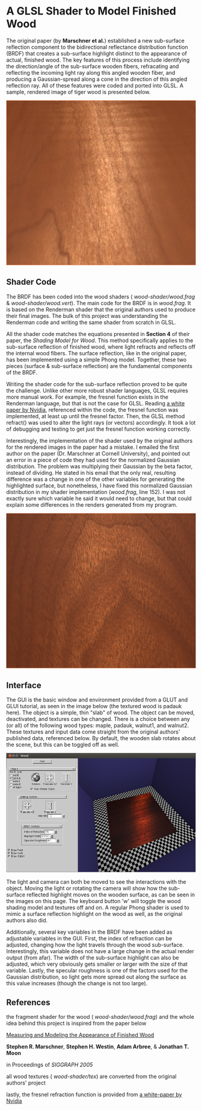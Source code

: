 A GLSL Shader to Model Finished Wood
====================================

The original paper (by **Marschner et al.**) established a new sub-surface reflection component to the bidirectional reflectance distribution function (BRDF) that creates a sub-surface highlight distinct to the appearance of actual, finished wood. The key features of this process include identifying the direction/angle of the sub-surface wooden fibers, refracating and reflecting the incoming light ray along this angled wooden fiber, and producing a Gaussian-spread along a cone in the direction of this angled reflection ray. All of these features were coded and ported into GLSL. A sample, rendered image of tiger wood is presented below.

![sample wood shader on tiger wood](/presentation/img/tiger.png)


Shader Code
-----------

The BRDF has been coded into the wood shaders ( *wood-shader/wood.frag* & *wood-shader/wood.vert*). The main code for the BRDF is in *wood.frag*. It is based on the Renderman shader that the original authors used to produce their final images. The bulk of this project was understanding the Renderman code and writing the same shader from scratch in GLSL.

All the shader code matches the equations presented in **Section 4** of their paper, the *Shading Model for Wood*. This method specifically applies to the sub-surface reflection of finished wood, where light refracts and reflects off the internal wood fibers. The surface reflection, like in the original paper, has been implemented using a simple Phong model. Together, these two pieces (surface & sub-surface reflection) are the fundamental components of the BRDF.

Writing the shader code for the sub-surface reflection proved to be quite the challenge. Unlike other more robust shader languages, GLSL requires more manual work. For example, the fresnel function exists in the Renderman language, but that is not the case for GLSL. Reading [a white paper by Nvidia](http://http.download.nvidia.com/developer/SDK/Individual_Samples/DEMOS/Direct3D9/src/HLSL_FresnelReflection/docs/FresnelReflection.pdf), referenced within the code, the fresnel function was implemented, at least up until the fresnel factor. Then, the GLSL method refract() was used to alter the light rays (or vectors) accordingly. It took a lot of debugging and testing to get just the fresnel function working correctly.

Interestingly, the implementation of the shader used by the original authors for the rendered images in the paper had a mistake. I emailed the first author on the paper (Dr. Marschner at Cornell University), and pointed out an error in a piece of code they had used for the normalized Gaussian distribution. The problem was multiplying their Gaussian by the beta factor, instead of dividing. He stated in his email that the only real, resulting difference was a change in one of the other variables for generating the highlighted surface, but nonetheless, I have fixed this normalized Gaussian distribution in my shader implementation (*wood.frag*, line 152). I was not exactly sure which variable he said it would need to change, but that could explain some differences in the renders generated from my program.

![sample wood shader on walnut wood](/presentation/img/walnut-project.png)


Interface
---------

The GUI is the basic window and environment provided from a GLUT and GLUI tutorial, as seen in the image below (the textured wood is padauk here). The object is a simple, thin "slab" of wood. The object can be moved, deactivated, and textures can be changed. There is a choice between any (or all) of the following wood types: maple, padauk, walnut1, and walnut2. These textures and input data come straight from the original authors' published data, referenced below. By default, the wooden slab rotates about the scene, but this can be toggled off as well.

![wood shader gui](/writeup/gui.png)

The light and camera can both be moved to see the interactions with the object. Moving the light or rotating the camera will show how the sub-surface reflected highlight moves on the wooden surface, as can be seen in the images on this page. The keyboard button 'w' will toggle the wood shading model and textures off and on. A regular Phong shader is used to mimic a surface reflection highlight on the wood as well, as the original authors also did.

Additionally, several key variables in the BRDF have been added as adjustable variables in the GUI. First, the index of refraction can be adjusted, changing how the light travels through the wood sub-surface. Interestingly, this variable does not have a large change in the actual render output (from afar). The width of the sub-surface highlight can also be adjusted, which very obviously gets smaller or larger with the size of that variable. Lastly, the specular roughness is one of the factors used for the Gaussian distribution, so light gets more spread out along the surface as this value increases (though the change is not too large).


References
----------

the fragment shader for the wood ( *wood-shader/wood.frag*) and the whole idea behind this project is inspired from the paper below

[Measuring and Modeling the Appearance of Finished Wood](http://www.cs.cornell.edu/~srm/publications/SG05-wood.html)

**Stephen R. Marschner**, **Stephen H. Westin**, **Adam Arbree**, & **Jonathan T. Moon**

in Proceedings of *SIGGRAPH 2005*

all wood textures ( *wood-shader/tex*) are converted from the original authors' project

lastly, the fresnel refraction function is provided from [a white-paper by Nvidia](http://http.download.nvidia.com/developer/SDK/Individual_Samples/DEMOS/Direct3D9/src/HLSL_FresnelReflection/docs/FresnelReflection.pdf)
